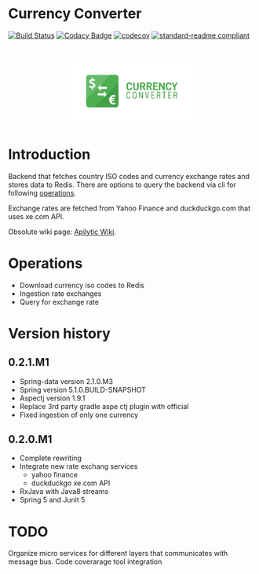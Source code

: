 Currency Converter
===================

[![Build Status](https://travis-ci.org/Apilytic/currency-converter.svg?branch=master)](https://travis-ci.org/Apilytic/currency-converter)
[![Codacy Badge](https://api.codacy.com/project/badge/Grade/7633098308134afeb2a0a7c15050528f?branch=master)](https://www.codacy.com/app/gogoluxecs/currency-converter?utm_source=github.com&amp;utm_medium=referral&amp;utm_content=apilytic/currency-converter&amp;utm_campaign=Badge_Grade)
[![codecov](https://codecov.io/gh/Apilytic/currency-converter/branch/master/graph/badge.svg)](https://codecov.io/gh/Apilytic/currency-converter)
[![standard-readme compliant](https://img.shields.io/badge/readme%20style-standard-brightgreen.svg?style=flat-square)](https://github.com/RichardLitt/standard-readme)

<h1 align=center>
<img src="Logo/horizontal.png" width=50%>
</h1>

# Introduction

Backend that fetches country ISO codes and currency exchange rates and stores data to Redis.
There are options to query the backend via cli for following [operations](#Operations).

Exchange rates are fetched from Yahoo Finance and duckduckgo.com that uses xe.com API.

Obsolute wiki page: [Apilytic Wiki][].

# Operations

* Download currency iso codes to Redis
* Ingestion rate exchanges
* Query for exchange rate

# Version history

## 0.2.1.M1

* Spring-data version 2.1.0.M3
* Spring version 5.1.0.BUILD-SNAPSHOT
* Aspectj version 1.9.1
* Replace 3rd party gradle aspe ctj plugin with official
* Fixed ingestion of only one currency

## 0.2.0.M1

* Complete rewriting
* Integrate new rate exchang services
  * yahoo finance
  * duckduckgo xe.com API
* RxJava with Java8 streams
* Spring 5 and Junit 5

# TODO

Organize micro services for different layers that communicates with message bus.
Code coverarage tool integration

[Apilytic Wiki]: https://github.com/Apilytic/currency-converter/wiki
